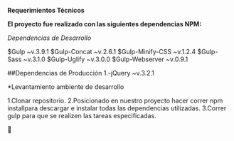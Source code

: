 **Requerimientos Técnicos**

**El proyecto fue realizado con las siguientes dependencias NPM:**

*Dependencias de Desarrollo*

$Gulp ~v.3.9.1
$Gulp-Concat ~v.2.6.1
$Gulp-Minify-CSS ~v.1.2.4
$Gulp-Sass ~v.3.1.0
$Gulp-Uglify ~v.3.0.0
$Gulp-Webserver ~v.0.9.1

##Dependencias de Producción
1.-jQuery ~v.3.2.1

*Levantamiento ambiente de desarrollo

1.Clonar repositorio.
2.Posicionado en nuestro proyecto hacer correr npm installpara descargar e instalar todas las dependencias utilizadas.
3.Correr gulp para que se realizen las tareas especificadas.

:purple_heart:
